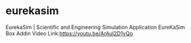 # eurekasim
EurekaSim | Scientific and Engineering Simulation Application
EureKaSim Box Addin Video Link:https://youtu.be/ArAul2D1yQo
